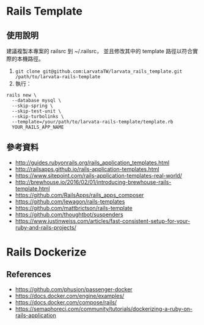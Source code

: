 # Rails Template

## 使用說明

建議複製本專案的 railsrc 到 ~/.railsrc，
並且修改其中的 template 路徑以符合實際的本機路徑。

1. `git clone git@github.com:LarvataTW/larvata_rails_template.git /path/to/larvata-rails-template`
2. 執行：

```
rails new \
  --database mysql \
  --skip-spring \
  --skip-test-unit \
  --skip-turbolinks \
  --template=/your/path/to/larvata-rails-template/template.rb
  YOUR_RAILS_APP_NAME
```

## 參考資料

* http://guides.rubyonrails.org/rails_application_templates.html
* http://railsapps.github.io/rails-application-templates.html
* https://www.sitepoint.com/rails-application-templates-real-world/
* http://brewhouse.io/2016/02/01/introducing-brewhouse-rails-template.html
* https://github.com/RailsApps/rails_apps_composer
* https://github.com/lewagon/rails-templates
* https://github.com/mattbrictson/rails-template
* https://github.com/thoughtbot/suspenders
* https://www.justinweiss.com/articles/fast-consistent-setup-for-your-ruby-and-rails-projects/

# Rails Dockerize

## References

* https://github.com/phusion/passenger-docker
* https://docs.docker.com/engine/examples/
* https://docs.docker.com/compose/rails/
* https://semaphoreci.com/community/tutorials/dockerizing-a-ruby-on-rails-application
